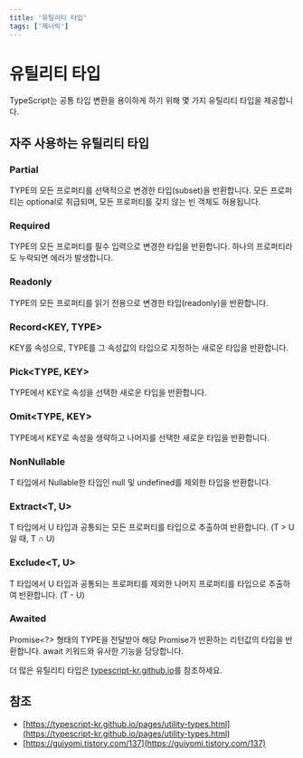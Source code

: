 ```yaml
---
title: '유틸리티 타입'
tags: ['제너릭']
---
```


# 유틸리티 타입

TypeScript는 공통 타입 변환을 용이하게 하기 위해 몇 가지 유틸리티 타입을 제공합니다.

## 자주 사용하는 유틸리티 타입

### Partial<TYPE>

TYPE의 모든 프로퍼티를 선택적으로 변경한 타입(subset)을 반환합니다. 모든 프로퍼티는 optional로 취급되며, 모든 프로퍼티를 갖지 않는 빈 객체도 허용됩니다.

### Required<TYPE>

TYPE의 모든 프로퍼티를 필수 입력으로 변경한 타입을 반환합니다. 하나의 프로퍼티라도 누락되면 에러가 발생합니다.

### Readonly<TYPE>

TYPE의 모든 프로퍼티를 읽기 전용으로 변경한 타입(readonly)을 반환합니다.

### Record<KEY, TYPE>

KEY를 속성으로, TYPE를 그 속성값의 타입으로 지정하는 새로운 타입을 반환합니다.

### Pick<TYPE, KEY>

TYPE에서 KEY로 속성을 선택한 새로운 타입을 반환합니다.

### Omit<TYPE, KEY>

TYPE에서 KEY로 속성을 생략하고 나머지를 선택한 새로운 타입을 반환합니다.

### NonNullable<TYPE>

T 타입에서 Nullable한 타입인 null 및 undefined를 제외한 타입을 반환합니다.

### Extract<T, U>

T 타입에서 U 타입과 공통되는 모든 프로퍼티를 타입으로 추출하여 반환합니다. (T > U일 때, T ∩ U)

### Exclude<T, U>

T 타입에서 U 타입과 공통되는 프로퍼티를 제외한 나머지 프로퍼티를 타입으로 추출하여 반환합니다. (T - U)

### Awaited<TYPE>

Promise<?> 형태의 TYPE을 전달받아 해당 Promise가 반환하는 리턴값의 타입을 반환합니다. await 키워드와 유사한 기능을 담당합니다.

더 많은 유틸리티 타입은 [typescript-kr.github.io](https://typescript-kr.github.io/pages/utility-types.html)를 참조하세요.

## 참조

* [https://typescript-kr.github.io/pages/utility-types.html](https://typescript-kr.github.io/pages/utility-types.html)
* [https://guiyomi.tistory.com/137](https://guiyomi.tistory.com/137)
